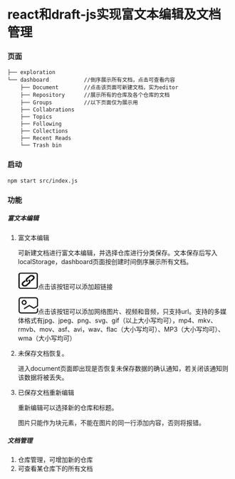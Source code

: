 react和draft-js实现富文本编辑及文档管理
===

### 页面
```
├── exploration
└── dashboard           //倒序展示所有文档，点击可查看内容
    ├── Document        //点击该页面可新建文档，实为editor
    ├── Repository      //展示所有的仓库及各个仓库的文档
    ├── Groups          //以下页面仅为展示用
    ├── Collabrations   
    ├── Topics        
    ├── Following  
    ├── Collections  
    ├── Recent Reads  
    └── Trash bin  
```

### 启动

```
npm start src/index.js
```



### 功能

##### 富文本编辑  
1. 富文本编辑

   可新建文档进行富文本编辑，并选择仓库进行分类保存。文本保存后写入localStorage，dashboard页面按创建时间倒序展示所有文档。

   <img src="./src/img/超链接.png" alt="超链接" style="zoom:25%;" />点击该按钮可以添加超链接

   <img src="./src/img/图片.png" style="zoom:25%;" />点击该按钮可以添加网络图片、视频和音频，只支持url。支持的多媒体格式有jpg、jpeg、png、svg、gif（以上大小写均可），mp4、mkv、rmvb、mov、asf、avi，wav、flac（大小写均可）、MP3（大小写均可）、wma（大小写均可）

   

2. 未保存文档恢复。

   进入document页面即出现是否恢复未保存数据的确认通知，若关闭该通知则该数据将被丢失。

3. 已保存文档重新编辑

   重新编辑可以选择新的仓库和标题。

   图片只能作为块元素，不能在图片的同一行添加内容，否则将报错。

##### 文档管理  
1. 仓库管理，可增加新的仓库
2. 可查看某仓库下的所有文档
